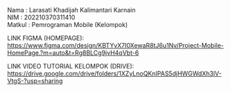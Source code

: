 Nama   : Larasati Khadijah Kalimantari Karnain  
NIM    : 202210370311410  
Matkul : Pemrograman Mobile (Kelompok)  

LINK FIGMA (HOMEPAGE):  
https://www.figma.com/design/KBTYvX7I0XewaR8tJ6u1Nv/Project-Mobile-HomePage.?m=auto&t=Rg8BLCg9jvH4qVbt-6

LINK VIDEO TUTORIAL KELOMPOK (DRIVE):  
https://drive.google.com/drive/folders/1XZyLnoQKnIPAS5djHWGWdXh3lV-VtgS-?usp=sharing
